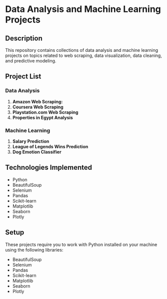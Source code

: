 # Data Analysis and Machine Learning Projects

## Description
This repository contains collections of data analysis and machine learning projects on topics related to web scraping, data visualization, data cleaning, and predictive modeling.

## Project List

### Data Analysis
1. **Amazon Web Scraping:**
2. **Coursera Web Scraping**
3. **Playstation.com Web Scraping**
4. **Properties in Egypt Analysis**
### Machine Learning
1. **Salary Prediction**
2. **League of Legends Wins Prediction**
3. **Dog Emotion Classifier**

## Technologies Implemented
- Python
- BeautifulSoup
- Selenium
- Pandas
- Scikit-learn
- Matplotlib
- Seaborn
- Plotly

## Setup
These projects require you to work with Python installed on your machine using the following libraries:
- BeautifulSoup
- Selenium
- Pandas
- Scikit-learn
- Matplotlib
- Seaborn
- Plotly

